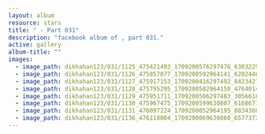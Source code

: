 ```yaml
---
layout: album
resource: stars
title: " - Part 031"
description: "facebook album of , part 031."
active: gallery
album-title: ""
images:
  - image_path: dikhahan123/031/1125_475421493_1709200576297476_6303229612313316799_n.jpg
  - image_path: dikhahan123/031/1126_475857877_1709200592964141_6202448016616157189_n.jpg
  - image_path: dikhahan123/031/1127_475917153_1709200416297492_8423427867827140892_n.jpg
  - image_path: dikhahan123/031/1128_475795295_1709200502964150_4764014717400306223_n.jpg
  - image_path: dikhahan123/031/1129_475951711_1709200506297483_3056618021431918477_n.jpg
  - image_path: dikhahan123/031/1130_475967475_1709200599630807_6168671534476922553_n.jpg
  - image_path: dikhahan123/031/1131_476097224_1709200052964195_8834360278889019037_n.jpg
  - image_path: dikhahan123/031/1136_476118004_1709200069630860_6577372847723204836_n.jpg
---
```


